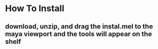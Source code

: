# How To Install

## download, unzip, and drag the instal.mel to the maya viewport and the tools will appear on the shelf